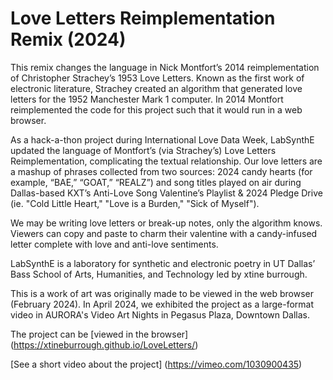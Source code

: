 # Love Letters Reimplementation Remix (2024)
This remix changes the language in Nick Montfort’s 2014 reimplementation of Christopher Strachey’s 1953 Love Letters. Known as the first work of electronic literature, Strachey created an algorithm that generated love letters for the 1952 Manchester Mark 1 computer. In 2014 Montfort reimplemented the code for this project such that it would run in a web browser.

As a hack-a-thon project during International Love Data Week, LabSynthE updated the language of Montfort’s (via Strachey’s) Love Letters Reimplementation, complicating the textual relationship. Our love letters are a mashup of phrases collected from two sources: 2024 candy hearts (for example, “BAE,” “GOAT,” “REALZ”) and song titles played on air during Dallas-based KXT’s Anti-Love Song Valentine’s Playlist & 2024 Pledge Drive (ie. "Cold Little Heart," "Love is a Burden," "Sick of Myself"). 

We may be writing love letters or break-up notes, only the algorithm knows. Viewers can copy and paste to charm their valentine with a candy-infused letter complete with love and anti-love sentiments. 

LabSynthE is a laboratory for synthetic and electronic poetry in UT Dallas’ Bass School of Arts, Humanities, and Technology led by xtine burrough.

This is a work of art was originally made to be viewed in the web browser (February 2024). In April 2024, we exhibited the project as a large-format video in AURORA's Video Art Nights in Pegasus Plaza, Downtown Dallas.

The project can be [viewed in the browser] (https://xtineburrough.github.io/LoveLetters/)

[See a short video about the project] (https://vimeo.com/1030900435)
